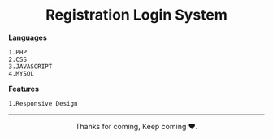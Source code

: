 <h1 align="center">Registration Login System</h1>


**Languages**
```
1.PHP
2.CSS
3.JAVASCRIPT
4.MYSQL
```
**Features**
```
1.Responsive Design
```


<hr>
<p align="center">Thanks for coming, Keep coming ❤️.</p>